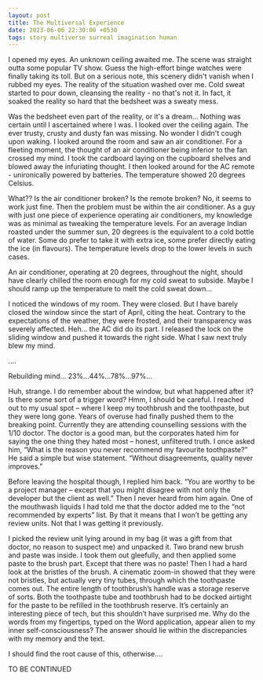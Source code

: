 ```yaml
---
layout: post
title: The Multiversal Experience
date: 2023-06-06 22:30:00 +0530
tags: story multiverse surreal imagination human
---
```


I opened my eyes. An unknown ceiling awaited me. The scene was straight outta some popular TV show. Guess the high-effort binge watches were finally taking its toll. But on a serious note, this scenery didn't vanish when I rubbed my eyes. The reality of the situation washed over me. Cold sweat started to pour down, cleansing the reality - no that's not it. In fact, it soaked the reality so hard that the bedsheet was a sweaty mess.

<!--more-->
Was the bedsheet even part of the reality, or it's a dream... Nothing was certain until I ascertained where I was. I looked over the ceiling again. The ever trusty, crusty and dusty fan was missing. No wonder I didn't cough upon waking. I looked around the room and saw an air conditioner. For a fleeting moment, the thought of an air conditioner being inferior to the fan crossed my mind. I took the cardboard laying on the cupboard shelves and blowed away the infuriating thought. I then looked around for the AC remote - unironically powered by batteries. The temperature showed 20 degrees Celsius. 

What?? Is the air conditioner broken? Is the remote broken? No, it seems to work just fine. Then the problem must be within the air conditioner. As a guy with just one piece of experience operating air conditioners, my knowledge was as minimal as tweaking the temperature levels. For an average Indian roasted under the summer sun, 20 degrees is the equivalent to a cold bottle of water. Some do prefer to take it with extra ice, some prefer directly eating the ice (in flavours). The temperature levels drop to the lower levels in such cases.

An air conditioner, operating at 20 degrees, throughout the night, should have clearly chilled the room enough for my cold sweat to subside. Maybe I should ramp up the temperature to melt the cold sweat down...

I noticed the windows of my room. They were closed. But I have barely closed the window since the start of April, citing the heat. Contrary to the expectations of the weather, they were frosted, and their transparency was severely affected. Heh… the AC did do its part. I released the lock on the sliding window and pushed it towards the right side. What I saw next truly blew my mind.

….

Rebuilding mind… 23%...44%...78%...97%...

Huh, strange. I do remember about the window, but what happened after it? Is there some sort of a trigger word? Hmm, I should be careful. I reached out to my usual spot – where I keep my toothbrush and the toothpaste, but they were long gone. Years of overuse had finally pushed them to the breaking point. Currently they are attending counselling sessions with the 1/10 doctor. The doctor is a good man, but the corporates hated him for saying the one thing they hated most – honest, unfiltered truth. I once asked him, “What is the reason you never recommend my favourite toothpaste?” He said a simple but wise statement. “Without disagreements, quality never improves.”

Before leaving the hospital though, I replied him back. “You are worthy to be a project manager – except that you might disagree with not only the developer but the client as well.” Then I never heard from him again. One of the mouthwash liquids I had told me that the doctor added me to the “not recommended by experts” list. By that it means that I won’t be getting any review units. Not that I was getting it previously.

I picked the review unit lying around in my bag (it was a gift from that doctor, no reason to suspect me) and unpacked it. Two brand new brush and paste was inside. I took them out gleefully, and then applied some paste to the brush part. Except that there was no paste! Then I had a hard look at the bristles of the brush. A cinematic zoom-in showed that they were not bristles, but actually very tiny tubes, through which the toothpaste comes out. The entire length of toothbrush’s handle was a storage reserve of sorts. Both the toothpaste tube and toothbrush had to be docked airtight for the paste to be refilled in the toothbrush reserve. It’s certainly an interesting piece of tech, but this shouldn’t have surprised me. Why do the words from my fingertips, typed on the Word application, appear alien to my inner self-consciousness? The answer should lie within the discrepancies with my memory and the text.

I should find the root cause of this, otherwise….

TO BE CONTINUED

